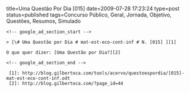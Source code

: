 title=Uma Questão Por Dia [015] 
date=2009-07-28 17:23:24
type=post
status=published
tags=Concurso Público, Geral, Jornada, Objetivo, Questões, Resumos, Simulado
~~~~~~
<!-- google_ad_section_start -->

> [\# Uma Questão por Dia # mat-est-eco-cont-inf # N. [015] ][1]

O que quer dizer: [Uma Questão por Dia?][2]

<!-- google_ad_section_end -->

 [1]: http://blog.gilbertoca.com/tools/acervo/questoespordia/[015]-mat-est-eco-cont-inf.odt
 [2]: http://blog.gilbertoca.com/?page_id=44